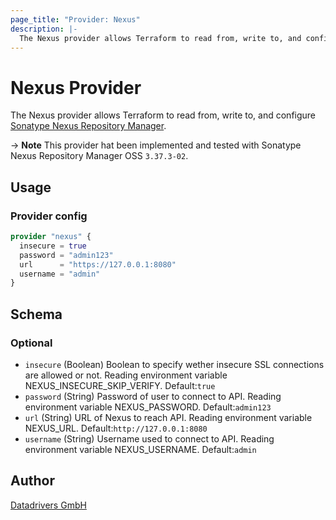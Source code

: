 ```yaml
---
page_title: "Provider: Nexus"
description: |-
  The Nexus provider allows Terraform to read from, write to, and configure Sonatype Nexus Repository Manager
---
```


# Nexus Provider

The Nexus provider allows Terraform to read from, write to, and configure [Sonatype Nexus Repository Manager](https://www.sonatype.com/product-nexus-repository).

-> **Note** This provider hat been implemented and tested with Sonatype Nexus Repository Manager OSS `3.37.3-02`.

## Usage

### Provider config

```terraform
provider "nexus" {
  insecure = true
  password = "admin123"
  url      = "https://127.0.0.1:8080"
  username = "admin"
}
```

<!-- schema generated by tfplugindocs -->
## Schema

### Optional

- `insecure` (Boolean) Boolean to specify wether insecure SSL connections are allowed or not. Reading environment variable NEXUS_INSECURE_SKIP_VERIFY. Default:`true`
- `password` (String) Password of user to connect to API. Reading environment variable NEXUS_PASSWORD. Default:`admin123`
- `url` (String) URL of Nexus to reach API. Reading environment variable NEXUS_URL. Default:`http://127.0.0.1:8080`
- `username` (String) Username used to connect to API. Reading environment variable NEXUS_USERNAME. Default:`admin`

## Author

[Datadrivers GmbH](https://www.datadrivers.de)
